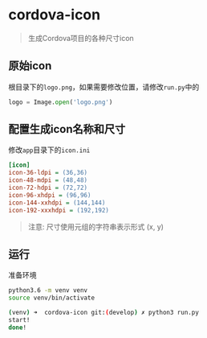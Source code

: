 # cordova-icon

> 生成Cordova项目的各种尺寸icon

## 原始icon

根目录下的`logo.png`，如果需要修改位置，请修改`run.py`中的

```python
logo = Image.open('logo.png')
```

## 配置生成icon名称和尺寸

修改`app`目录下的`icon.ini`

```ini
[icon]
icon-36-ldpi = (36,36)
icon-48-mdpi = (48,48)
icon-72-hdpi = (72,72)
icon-96-xhdpi = (96,96)
icon-144-xxhdpi = (144,144)
icon-192-xxxhdpi = (192,192)
```

> 注意: 尺寸使用元组的字符串表示形式 (x, y)

## 运行

准备环境

```bash
python3.6 -m venv venv
source venv/bin/activate
```

```bash
(venv) ➜  cordova-icon git:(develop) ✗ python3 run.py
start!
done!
```

